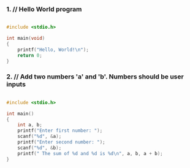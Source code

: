 ### 1. // Hello World program
```c

#include <stdio.h>

int main(void)
{
    printf("Hello, World!\n");
    return 0;
}   
```

### 2. // Add two numbers 'a' and 'b'. Numbers should be user inputs
```c

#include <stdio.h>

int main()
{
    int a, b;
    printf("Enter first number: ");
    scanf("%d", &a);
    printf("Enter second number: ");
    scanf("%d", &b);
    printf(" The sum of %d and %d is %d\n", a, b, a + b);
}
```

